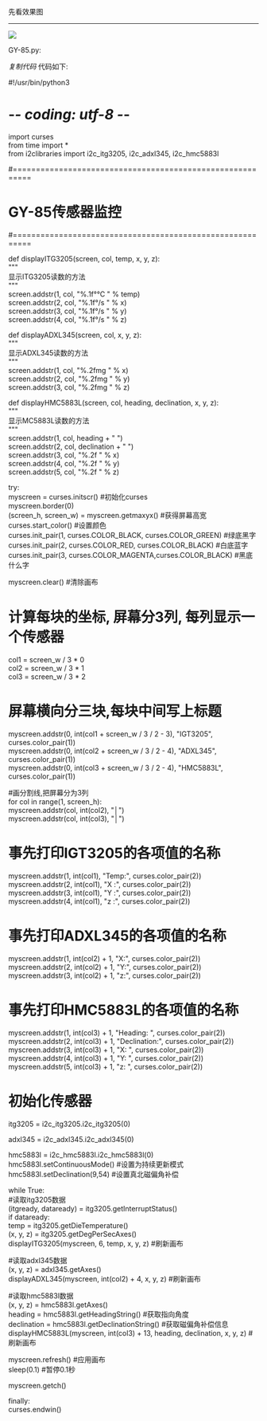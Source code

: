 先看效果图  
  
  
  
---  
![](https://img.jbzj.com/file_images/article/201312/20131205085428.jpg?201311585559)  
  
GY-85.py:

_复制代码_ 代码如下:

  
#!/usr/bin/python3  
# -*- coding: utf-8 -*-  
import curses  
from time import *  
from i2clibraries import i2c_itg3205, i2c_adxl345, i2c_hmc5883l

#==========================================================  
# GY-85传感器监控  
#==========================================================

  
def displayITG3205(screen, col, temp, x, y, z):  
"""  
显示ITG3205读数的方法  
"""  
screen.addstr(1, col, "%.1f°℃ " % temp)  
screen.addstr(2, col, "%.1f°/s " % x)  
screen.addstr(3, col, "%.1f°/s " % y)  
screen.addstr(4, col, "%.1f°/s " % z)

def displayADXL345(screen, col, x, y, z):  
"""  
显示ADXL345读数的方法  
"""  
screen.addstr(1, col, "%.2fmg " % x)  
screen.addstr(2, col, "%.2fmg " % y)  
screen.addstr(3, col, "%.2fmg " % z)

def displayHMC5883L(screen, col, heading, declination, x, y, z):  
"""  
显示MC5883L读数的方法  
"""  
screen.addstr(1, col, heading + " ")  
screen.addstr(2, col, declination + " ")  
screen.addstr(3, col, "%.2f " % x)  
screen.addstr(4, col, "%.2f " % y)  
screen.addstr(5, col, "%.2f " % z)

  
try:  
myscreen = curses.initscr() #初始化curses  
myscreen.border(0)  
(screen_h, screen_w) = myscreen.getmaxyx() #获得屏幕高宽  
curses.start_color() #设置颜色  
curses.init_pair(1, curses.COLOR_BLACK, curses.COLOR_GREEN) #绿底黑字  
curses.init_pair(2, curses.COLOR_RED, curses.COLOR_BLACK) #白底蓝字  
curses.init_pair(3, curses.COLOR_MAGENTA,curses.COLOR_BLACK) #黑底什么字

myscreen.clear() #清除画布

# 计算每块的坐标, 屏幕分3列, 每列显示一个传感器  
col1 = screen_w / 3 * 0  
col2 = screen_w / 3 * 1  
col3 = screen_w / 3 * 2

# 屏幕横向分三块,每块中间写上标题  
myscreen.addstr(0, int(col1 + screen_w / 3 / 2 - 3), "IGT3205",
curses.color_pair(1))  
myscreen.addstr(0, int(col2 + screen_w / 3 / 2 - 4), "ADXL345",
curses.color_pair(1))  
myscreen.addstr(0, int(col3 + screen_w / 3 / 2 - 4), "HMC5883L",
curses.color_pair(1))

  
#画分割线,把屏幕分为3列  
for col in range(1, screen_h):  
myscreen.addstr(col, int(col2), "│")  
myscreen.addstr(col, int(col3), "│")

# 事先打印IGT3205的各项值的名称  
myscreen.addstr(1, int(col1), "Temp:", curses.color_pair(2))  
myscreen.addstr(2, int(col1), "X :", curses.color_pair(2))  
myscreen.addstr(3, int(col1), "Y :", curses.color_pair(2))  
myscreen.addstr(4, int(col1), "z :", curses.color_pair(2))

# 事先打印ADXL345的各项值的名称  
myscreen.addstr(1, int(col2) + 1, "X:", curses.color_pair(2))  
myscreen.addstr(2, int(col2) + 1, "Y:", curses.color_pair(2))  
myscreen.addstr(3, int(col2) + 1, "z:", curses.color_pair(2))

# 事先打印HMC5883L的各项值的名称  
myscreen.addstr(1, int(col3) + 1, "Heading: ", curses.color_pair(2))  
myscreen.addstr(2, int(col3) + 1, "Declination:", curses.color_pair(2))  
myscreen.addstr(3, int(col3) + 1, "X: ", curses.color_pair(2))  
myscreen.addstr(4, int(col3) + 1, "Y: ", curses.color_pair(2))  
myscreen.addstr(5, int(col3) + 1, "z: ", curses.color_pair(2))

# 初始化传感器  
itg3205 = i2c_itg3205.i2c_itg3205(0)

adxl345 = i2c_adxl345.i2c_adxl345(0)

hmc5883l = i2c_hmc5883l.i2c_hmc5883l(0)  
hmc5883l.setContinuousMode() #设置为持续更新模式  
hmc5883l.setDeclination(9,54) #设置真北磁偏角补偿

while True:  
#读取itg3205数据  
(itgready, dataready) = itg3205.getInterruptStatus()  
if dataready:  
temp = itg3205.getDieTemperature()  
(x, y, z) = itg3205.getDegPerSecAxes()  
displayITG3205(myscreen, 6, temp, x, y, z) #刷新画布

#读取adxl345数据  
(x, y, z) = adxl345.getAxes()  
displayADXL345(myscreen, int(col2) + 4, x, y, z) #刷新画布

#读取hmc5883l数据  
(x, y, z) = hmc5883l.getAxes()  
heading = hmc5883l.getHeadingString() #获取指向角度  
declination = hmc5883l.getDeclinationString() #获取磁偏角补偿信息  
displayHMC5883L(myscreen, int(col3) + 13, heading, declination, x, y, z) #刷新画布

myscreen.refresh() #应用画布  
sleep(0.1) #暂停0.1秒

myscreen.getch()

finally:  
curses.endwin()  

